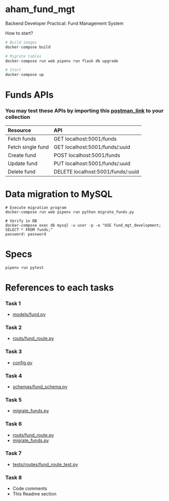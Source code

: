 # aham_fund_mgt
Backend Developer Practical: Fund Management System

How to start?
```python
# Build images
docker-compose build

# Migrate tables
docker-compose run web pipenv run flask db upgrade

# Start
docker-compose up
```

# Funds APIs
### You may test these APIs by importing this [postman_link](https://api.postman.com/collections/9329394-484881ce-4fc9-4128-90e4-7da02cb819b5?access_key=PMAT-01J6AG3KSMBMZZ6JCFY4PSTMCF) to your collection

| Resource            | API                                |
| :----------------   | :----------------------------------|
| Fetch funds         | GET localhost:5001/funds           |
| Fetch single fund   | GET localhost:5001/funds/:uuid     |
| Create fund         | POST localhost:5001/funds          |
| Update fund         | PUT localhost:5001/funds/:uuid     |
| Delete fund         | DELETE localhost:5001/funds/:uuid  |

# Data migration to MySQL
```
# Execute migration program
docker-compose run web pipenv run python migrate_funds.py

# Verify in DB
docker-compose exec db mysql -u user -p -e "USE fund_mgt_development; SELECT * FROM funds;"
password: password
```

# Specs
```
pipenv run pytest
```

# References to each tasks
### Task 1
- [models/fund.py](https://github.com/mirulzuan/aham_fund_mgt/blob/main/app/models/fund.py)
### Task 2
- [routs/fund_route.py](https://github.com/mirulzuan/aham_fund_mgt/blob/main/app/routes/fund_route.py)
### Task 3
- [config.py](https://github.com/mirulzuan/aham_fund_mgt/blob/main/config.py#L7)
### Task 4
- [schemas/fund_schema.py](https://github.com/mirulzuan/aham_fund_mgt/blob/main/app/schemas/fund_schema.py)
### Task 5
- [migrate_funds.py](https://github.com/mirulzuan/aham_fund_mgt/blob/main/migrate_funds.py)
### Task 6
- [routs/fund_route.py](https://github.com/mirulzuan/aham_fund_mgt/blob/main/app/routes/fund_route.py)
- [migrate_funds.py](https://github.com/mirulzuan/aham_fund_mgt/blob/main/migrate_funds.py)
### Task 7
- [tests/routes/fund_route_test.py](https://github.com/mirulzuan/aham_fund_mgt/blob/main/app/tests/routes/fund_route_test.py)
### Task 8
- Code comments
- This Readme section
